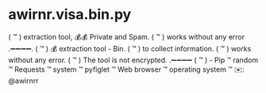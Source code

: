 # awirnr.visa.bin.py
( ™ ) extraction tool, 💰💰 Private and Spam. ( ™ ) works without any error .➖➖➖➖. ( ™ ) 💰 extraction tool - Bin. ( ™ ) to collect information. ( ™ ) works without any error. ( ™ ) The tool is not encrypted. .➖➖➖➖ ( ™ ) - Pip ™ random ™ Requests ™ system ™ pyfiglet ™ Web browser ™ operating system  ™ ✉️: @awirnrr
